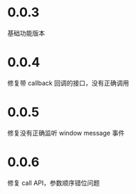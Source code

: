 # 0.0.3

基础功能版本

# 0.0.4

修复带 callback 回调的接口，没有正确调用

# 0.0.5

修复没有正确监听 window message 事件

# 0.0.6

修复 call API，参数顺序错位问题
